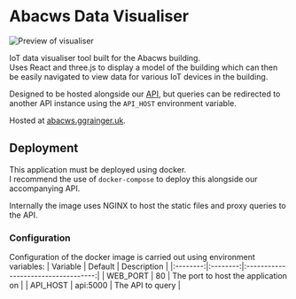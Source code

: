 # Abacws Data Visualiser
![Preview of visualiser](../.github/previews/visualiser.png)

IoT data visualiser tool built for the Abacws building.\
Uses React and three.js to display a model of the building which can then be easily navigated to view data for various IoT devices in the building.

Designed to be hosted alongside our [API](../api/), but queries can be redirected to another API instance using the `API_HOST` environment variable.

Hosted at [abacws.ggrainger.uk](https://abacws.ggrainger.uk).

## Deployment
This application must be deployed using docker.\
I recommend the use of `docker-compose` to deploy this alongside our accompanying API.

Internally the image uses NGINX to host the static files and proxy queries to the API.

### Configuration
Configuration of the docker image is carried out using environment variables:
| Variable | Default  | Description                         |
|:--------:|:--------:|:-----------------------------------:|
| WEB_PORT | 80       | The port to host the application on |
| API_HOST | api:5000 | The API to query                    |